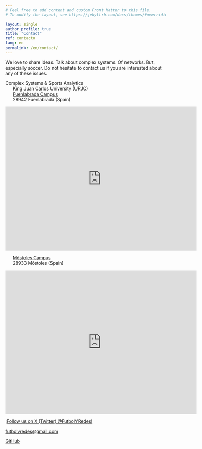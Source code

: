 ```yaml
---
# Feel free to add content and custom Front Matter to this file.
# To modify the layout, see https://jekyllrb.com/docs/themes/#overriding-theme-defaults

layout: single
author_profile: true
title: "Contact"
ref: contacto
lang: en
permalink: /en/contact/
---
```


We love to share ideas. Talk about complex systems. Of networks. But, especially soccer. Do not hesitate to contact us if you are interested about any of these issues.

<i class="fas fa-home"></i>  Complex Systems & Sports Analytics<br />
&nbsp;&nbsp;&nbsp;&nbsp;&nbsp;&nbsp;King Juan Carlos University (URJC)<br />
&nbsp;&nbsp;&nbsp;&nbsp;&nbsp;&nbsp;[Fuenlabrada Campus](https://maps.app.goo.gl/7wtxs3qQJFTB6BrD8)<br />
&nbsp;&nbsp;&nbsp;&nbsp;&nbsp;&nbsp;28942 Fuenlabrada (Spain)

<iframe src="https://www.google.com/maps/embed?pb=!1m18!1m12!1m3!1d24550.07849978475!2d-3.824349303582095!3d40.27967756801967!2m3!1f0!2f0!3f0!3m2!1i1024!2i768!4f13.1!3m3!1m2!1s0xd418b7f310d2417%3A0x8bb94231c370b55!2sUniversidad%20Rey%20Juan%20Carlos%20Campus%20de%20Fuenlabrada!5e0!3m2!1ses!2ses!4v1742462699350!5m2!1ses!2ses" width="600" height="450" style="border:0;" allowfullscreen="" loading="lazy" referrerpolicy="no-referrer-when-downgrade"></iframe><br />

&nbsp;&nbsp;&nbsp;&nbsp;&nbsp;&nbsp;[Móstoles Campus](https://maps.app.goo.gl/xBPqTXFC6ceNF8pQA)<br />
&nbsp;&nbsp;&nbsp;&nbsp;&nbsp;&nbsp;28933 Móstoles (Spain)

<iframe src="https://www.google.com/maps/embed?pb=!1m18!1m12!1m3!1d3041.3109146829906!2d-3.879920023207441!3d40.335448371452784!2m3!1f0!2f0!3f0!3m2!1i1024!2i768!4f13.1!3m3!1m2!1s0xd418fc5ceff7897%3A0x811e3f75ccc3b6fb!2sUniversidad%20Rey%20Juan%20Carlos%2C%20Campus%20de%20M%C3%B3stoles!5e0!3m2!1ses!2ses!4v1742463031402!5m2!1ses!2ses" width="600" height="450" style="border:0;" allowfullscreen="" loading="lazy" referrerpolicy="no-referrer-when-downgrade"></iframe><br />

<i class="fa-brands fa-x-twitter"></i> [¡Follow us on X (Twitter) @FutbolYRedes!](https://twitter.com/FutbolyRedes)

<i class="fas fa-fw fa-envelope-square"></i> [futbolyredes@gmail.com](mailto:futbolyredes@gmail.com)

<i class="fab fa-fw fa-github"></i> [GitHub](https://github.com/Futbol-y-Redes)

